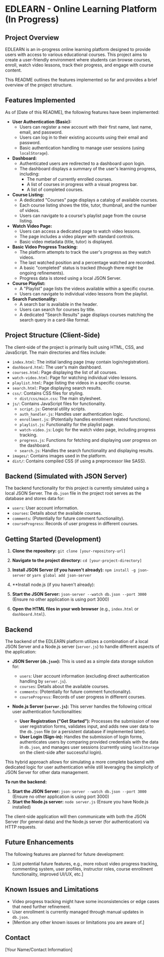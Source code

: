 # EDLEARN - Online Learning Platform (In Progress)

## Project Overview

EDLEARN is an in-progress online learning platform designed to provide users with access to various educational courses. This project aims to create a user-friendly environment where students can browse courses, enroll, watch video lessons, track their progress, and engage with course content.

This README outlines the features implemented so far and provides a brief overview of the project structure.

## Features Implemented

As of [Date of this README], the following features have been implemented:

* **User Authentication (Basic):**
    * Users can register a new account with their first name, last name, email, and password.
    * Users can log in to their existing accounts using their email and password.
    * Basic authentication handling to manage user sessions (using `localStorage`).
* **Dashboard:**
    * Authenticated users are redirected to a dashboard upon login.
    * The dashboard displays a summary of the user's learning progress, including:
        * The number of currently enrolled courses.
        * A list of courses in progress with a visual progress bar.
        * A list of completed courses.
* **Course Listing:**
    * A dedicated "Courses" page displays a catalog of available courses.
    * Each course listing shows the title, tutor, thumbnail, and the number of videos.
    * Users can navigate to a course's playlist page from the course listing.
* **Watch Video Page:**
    * Users can access a dedicated page to watch video lessons.
    * The page includes a video player with standard controls.
    * Basic video metadata (title, tutor) is displayed.
* **Basic Video Progress Tracking:**
    * The platform attempts to track the user's progress as they watch videos.
    * The last watched position and a percentage watched are recorded.
    * A basic "completed" status is tracked (though there might be ongoing refinements).
    * Progress data is stored using a local JSON Server.
* **Course Playlist:**
    * A "Playlist" page lists the videos available within a specific course.
    * Users can navigate to individual video lessons from the playlist.
* **Search Functionality:**
    * A search bar is available in the header.
    * Users can search for courses by title.
    * A dedicated "Search Results" page displays courses matching the search query in a card-like format.

## Project Structure (Client-Side)

The client-side of the project is primarily built using HTML, CSS, and JavaScript. The main directories and files include:

* `index.html`: The initial landing page (may contain login/registration).
* `dashboard.html`: The user's main dashboard.
* `courses.html`: Page displaying the list of all courses.
* `watch-video.html`: Page for watching individual video lessons.
* `playlist.html`: Page listing the videos in a specific course.
* `search.html`: Page displaying search results.
* `css/`: Contains CSS files for styling.
    * `dist/css/main.css`: The main stylesheet.
* `js/`: Contains JavaScript files for functionality.
    * `script.js`: General utility scripts.
    * `auth_handler.js`: Handles user authentication logic.
    * `enrollment.js`: (Potentially handles enrollment related functions).
    * `playlist.js`: Functionality for the playlist page.
    * `watch-video.js`: Logic for the watch video page, including progress tracking.
    * `progress.js`: Functions for fetching and displaying user progress on the dashboard.
    * `search.js`: Handles the search functionality and displaying results.
* `images/`: Contains images used in the platform.
* `dist/`: Contains compiled CSS (if using a preprocessor like SASS).

## Backend (Simulated with JSON Server)

The backend functionality for this project is currently simulated using a local JSON Server. The `db.json` file in the project root serves as the database and stores data for:

* `users`: User account information.
* `courses`: Details about the available courses.
* `comments`: (Potentially for future comment functionality).
* `courseProgress`: Records of user progress in different courses.

## Getting Started (Development)

1.  **Clone the repository:** `git clone [your-repository-url]`
2.  **Navigate to the project directory:** `cd [your-project-directory]`


4.  **Install JSON Server (if you haven't already):** `npm install -g json-server` or `yarn global add json-server`
5.  **Install node.js (if you haven't already):
6.  **Start the JSON Server:** `json-server --watch db.json --port 3000` (Ensure no other application is using port 3000)
7.  **Open the HTML files in your web browser** (e.g., `index.html` or `dashboard.html`).


## Backend

The backend of the EDLEARN platform utilizes a combination of a local JSON Server and a Node.js server (`server.js`) to handle different aspects of the application:

* **JSON Server (`db.json`):** This is used as a simple data storage solution for:
    * `users`: User account information (excluding direct authentication handling by `server.js`).
    * `courses`: Details about the available courses.
    * `comments`: (Potentially for future comment functionality).
    * `courseProgress`: Records of user progress in different courses.

* **Node.js Server (`server.js`):** This server handles the following critical user authentication functionalities:
    * **User Registration ("Get Started"):** Processes the submission of new user registration forms, validates input, and adds new user data to the `db.json` file (or a persistent database if implemented later).
    * **User Login (Sign-in):** Handles the submission of login forms, authenticates users by comparing provided credentials with the data in `db.json`, and manages user sessions (currently using `localStorage` on the client-side after successful login).

This hybrid approach allows for simulating a more complete backend with dedicated logic for user authentication while still leveraging the simplicity of JSON Server for other data management.

**To run the backend:**

1.  **Start the JSON Server:** `json-server --watch db.json --port 3000` (Ensure no other application is using port 3000)
2.  **Start the Node.js server:** `node server.js` (Ensure you have Node.js installed)

The client-side application will then communicate with both the JSON Server (for general data) and the Node.js server (for authentication) via HTTP requests.


## Future Enhancements

The following features are planned for future development:

* [List potential future features, e.g., more robust video progress tracking, commenting system, user profiles, instructor roles, course enrollment functionality, improved UI/UX, etc.]

## Known Issues and Limitations

* Video progress tracking might have some inconsistencies or edge cases that need further refinement.
* User enrollment is currently managed through manual updates in `db.json`.
* [Mention any other known issues or limitations you are aware of.]

## Contact

[Your Name/Contact Information]
